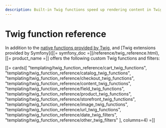 ```yaml
---
description: Built-in Twig functions speed up rendering content in Twig templates.
---
```


# Twig function reference

In addition to the [native functions provided by Twig](https://twig.symfony.com/doc/3.x/functions/index.html),
and [Twig extensions provided by Symfony]([[= symfony_doc =]]/reference/twig_reference.html),
[[= product_name =]] offers the following custom Twig functions and filters:

[[= cards([
  "templating/twig_function_reference/cart_twig_functions",
  "templating/twig_function_reference/catalog_twig_functions",
  "templating/twig_function_reference/checkout_twig_functions",
  "templating/twig_function_reference/content_twig_functions",
  "templating/twig_function_reference/field_twig_functions",
  "templating/twig_function_reference/product_twig_functions",
  "templating/twig_function_reference/storefront_twig_functions",
  "templating/twig_function_reference/image_twig_functions",
  "templating/twig_function_reference/url_twig_functions",
  "templating/twig_function_reference/date_twig_filters",
  "templating/twig_function_reference/other_twig_filters"
], columns=4) =]]
